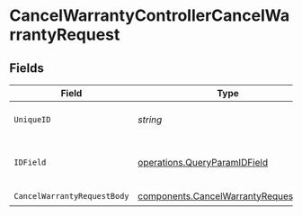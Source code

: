 # CancelWarrantyControllerCancelWarrantyRequest


## Fields

| Field                                                                                        | Type                                                                                         | Required                                                                                     | Description                                                                                  | Example                                                                                      |
| -------------------------------------------------------------------------------------------- | -------------------------------------------------------------------------------------------- | -------------------------------------------------------------------------------------------- | -------------------------------------------------------------------------------------------- | -------------------------------------------------------------------------------------------- |
| `UniqueID`                                                                                   | *string*                                                                                     | :heavy_check_mark:                                                                           | Unique ID of the warranty.                                                                   | wrt_fe8834b790d842db87f8d59d1d94c181                                                         |
| `IDField`                                                                                    | [operations.QueryParamIDField](../../models/operations/queryparamidfield.md)                 | :heavy_check_mark:                                                                           | Field used to identify the warranty.                                                         |                                                                                              |
| `CancelWarrantyRequestBody`                                                                  | [components.CancelWarrantyRequestBody](../../models/components/cancelwarrantyrequestbody.md) | :heavy_check_mark:                                                                           | N/A                                                                                          |                                                                                              |